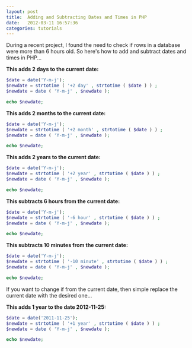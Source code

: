```yaml
---
layout: post
title:  Adding and Subtracting Dates and Times in PHP
date:   2012-03-11 16:57:36
categories: tutorials
---
```


During a recent project, I found the need to check if rows in a database were more than 6 hours old. So here's how to add and subtract dates and times in PHP...

**This adds 2 days to the current date:**

```php
$date = date('Y-m-j');
$newdate = strtotime ( '+2 day' , strtotime ( $date ) ) ;
$newdate = date ( 'Y-m-j' , $newdate );

echo $newdate;
```

**This adds 2 months to the current date:**

```php
$date = date('Y-m-j');
$newdate = strtotime ( '+2 month' , strtotime ( $date ) ) ;
$newdate = date ( 'Y-m-j' , $newdate );

echo $newdate;
```

**This adds 2 years to the current date:**

```php
$date = date('Y-m-j');
$newdate = strtotime ( '+2 year' , strtotime ( $date ) ) ;
$newdate = date ( 'Y-m-j' , $newdate );

echo $newdate;
```

**This subtracts 6 hours from the current date:**

```php
$date = date('Y-m-j');
$newdate = strtotime ( '-6 hour' , strtotime ( $date ) ) ;
$newdate = date ( 'Y-m-j' , $newdate );

echo $newdate;
```

**This subtracts 10 minutes from the current date:**

```php
$date = date('Y-m-j');
$newdate = strtotime ( '-10 minute' , strtotime ( $date ) ) ;
$newdate = date ( 'Y-m-j' , $newdate );

echo $newdate;
```

If you want to change if from the current date, then simple replace the current date with the desired one...

**This adds 1 year to the date 2012-11-25:**

```php
$date = date('2011-11-25');
$newdate = strtotime ( '+1 year' , strtotime ( $date ) ) ;
$newdate = date ( 'Y-m-j' , $newdate );

echo $newdate;
```
